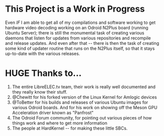 # This Project is a Work in Progress
Even _IF_ I am able to get all of my compilations and software working to get hardware video decoding working on an Odroid N2Plus board (running Ubuntu Server); there is still the monumental task of creating various daemons that listen for updates from various repositories and recompile and release updates.  And even after that -- there is then the task of creating some kind of updater routine that runs on the N2Plus itself, so that it stays up-to-date with the various releases.

# HUGE Thanks to...
01. The entire LibreELEC.tv team, their work is really well documented and they really know their stuff.
02. @Chewitt for his forked version of the Linux Kernel for Amlogic devices
03. @ToBetter for his builds and releases of various Ubuntu images for various Odroid boards. And for his work on showing off the Meson GPU Acceleration driver known as "Panfrost"
04. The Odroid Forum community, for pointing out various pieces of how things work and where to get more information
05. The people at HardKernel -- for making these little SBCs.
